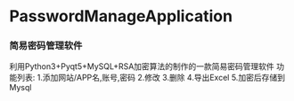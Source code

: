 # PasswordManageApplication
### 简易密码管理软件
利用Python3+Pyqt5+MySQL+RSA加密算法的制作的一款简易密码管理软件
功能列表:
1.添加网站/APP名,账号,密码
2.修改
3.删除
4.导出Excel
5.加密后存储到Mysql

